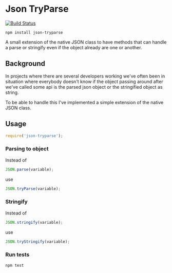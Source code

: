 Json TryParse
===
[![Build Status](https://travis-ci.org/slowmove/json-tryparse.svg?branch=master)](https://travis-ci.org/slowmove/json-tryparse)

``` npm install json-tryparse ```

A small extension of the native JSON class to have methods that can handle a parse or stringify even if the object already are one or another.

## Background

In projects where there are several developers working we've often been in situation where everybody doesn't know if the object passing around after we've called some api is the parsed json object or the stringified object as string.

To be able to handle this I've implemented a simple extension of the native JSON class.

## Usage

```javascript
require('json-tryparse');
```

### Parsing to object

Instead of

```javascript
JSON.parse(variable);
```
use

```javascript
JSON.tryParse(variable);
```

### Stringify

Instead of

```javascript
JSON.stringify(variable);
```
use

```javascript
JSON.tryStringify(variable);
```

### Run tests

```npm test```